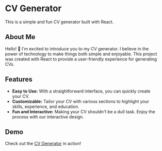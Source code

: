 # CV Generator

This is a simple and fun CV generator built with React.

## About Me

Hello! 👋 I'm excited to introduce you to my CV generator. I believe in the power of technology to make things both simple and enjoyable. This project was created with React to provide a user-friendly experience for generating CVs.

## Features

- **Easy to Use:** With a straightforward interface, you can quickly create your CV.
- **Customizable:** Tailor your CV with various sections to highlight your skills, experience, and education.
- **Fun and Interactive:** Making your CV shouldn't be a dull task. Enjoy the process with our interactive design.

## Demo

Check out the [CV Generator](https://cv-generator-nine.vercel.app/) in action!


